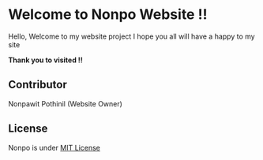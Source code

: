 # Welcome to Nonpo Website !!
Hello, Welcome to my website project I hope you all will have a happy to my site  


**Thank you to visited !!**

## Contributor
Nonpawit Pothinil (Website Owner)

## License
Nonpo is under [MIT License](LICENSE)
